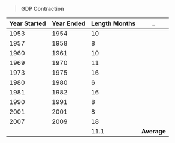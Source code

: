 > **GDP Contraction**

| **Year Started**   | **Year Ended**  | **Length Months** |            _ |
|--------------------|-----------------|-------------------|--------------|
| 1953	             | 1954	           | 10	               |              |
| 1957	             | 1958	           | 8	               |              |
| 1960	             | 1961	           | 10	               |              |
| 1969	             | 1970	           | 11	               |              |
| 1973	             | 1975	           | 16	               |              |
| 1980	             | 1980	           | 6	               |              |
| 1981	             | 1982	           | 16	               |              |
| 1990	             | 1991	           | 8	               |              |
| 2001	             | 2001	           | 8	               |              |
| 2007	             | 2009	           | 18	               |              |
|                    |                 |11.1	           | **Average**  |